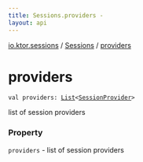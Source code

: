 ```yaml
---
title: Sessions.providers - 
layout: api
---
```


<div class='api-docs-breadcrumbs'><a href="../index.html">io.ktor.sessions</a> / <a href="index.html">Sessions</a> / <a href="./providers.html">providers</a></div>

# providers

<div class="signature"><code><span class="keyword">val </span><span class="identifier">providers</span><span class="symbol">: </span><a href="https://kotlinlang.org/api/latest/jvm/stdlib/kotlin.collections/-list/index.html"><span class="identifier">List</span></a><span class="symbol">&lt;</span><a href="../-session-provider/index.html"><span class="identifier">SessionProvider</span></a><span class="symbol">&gt;</span></code></div>

list of session providers

### Property

<code>providers</code> - list of session providers